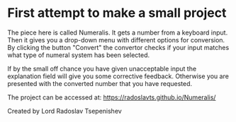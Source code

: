 # First attempt to make a small project

The piece here is called Numeralis.
It gets a number from a keyboard input.
Then it gives you a drop-down menu with different options for conversion.
By clicking the button "Convert" the convertor checks if your input matches what type of numeral system has been selected.

If by the small off chance you have given unacceptable input the explanation field will give you some corrective feedback.
Otherwise you are presented with the converted number that you have requested.

The project can be accessed at: https://radoslavts.github.io/Numeralis/

Created by Lord Radoslav Tsepenishev

